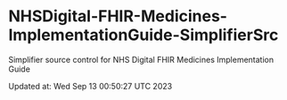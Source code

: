 # NHSDigital-FHIR-Medicines-ImplementationGuide-SimplifierSrc  
Simplifier source control for NHS Digital FHIR Medicines Implementation Guide  


Updated at: Wed Sep 13 00:50:27 UTC 2023
